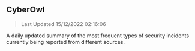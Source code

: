 ## CyberOwl 
> Last Updated 15/12/2022 02:16:06 


A daily updated summary of the most frequent types of security incidents currently being reported from different sources.

